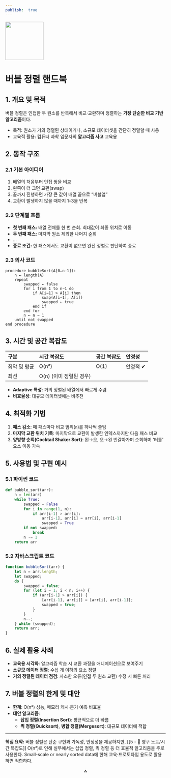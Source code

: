 ```yaml
---
publish:  true
---
```


<img src="https://r2cdn.perplexity.ai/pplx-full-logo-primary-dark%402x.png" class="logo" width="120"/>

# 버블 정렬 핸드북

## 1. 개요 및 목적

버블 정렬은 인접한 두 원소를 반복해서 비교·교환하며 정렬하는 **가장 단순한 비교 기반 알고리즘**이다.

- 목적: 원소가 거의 정렬된 상태이거나, 소규모 데이터셋을 간단히 정렬할 때 사용
- 교육적 활용: 컴퓨터 과학 입문자의 **알고리즘 사고** 교육용


## 2. 동작 구조

### 2.1 기본 아이디어

1. 배열의 처음부터 인접 쌍을 비교
2. 왼쪽이 더 크면 교환(swap)
3. 끝까지 진행하면 가장 큰 값이 배열 끝으로 “버블업”
4. 교환이 발생하지 않을 때까지 1–3을 반복

### 2.2 단계별 흐름

- **첫 번째 패스:** 배열 전체를 한 번 순회. 최대값이 최종 위치로 이동
- **두 번째 패스:** 마지막 원소 제외한 나머지 순회
- …
- **종료 조건:** 한 패스에서도 교환이 없으면 완전 정렬로 판단하여 종료


### 2.3 의사 코드

```
procedure bubbleSort(A[0…n−1]):
    n ← length(A)
    repeat
        swapped ← false
        for i from 1 to n−1 do
            if A[i−1] > A[i] then
                swap(A[i−1], A[i])
                swapped ← true
            end if
        end for
        n ← n − 1
    until not swapped
end procedure
```


## 3. 시간 및 공간 복잡도

| 구분      | 시간 복잡도           | 공간 복잡도 | 안정성   |
| :------ | :--------------- | :----- | :---- |
| 최악 및 평균 | O(n²)            | O(1)   | 안정적 ✔ |
| 최선      | O(n) (이미 정렬된 경우) |        |       |

- **Adaptive 특성**: 거의 정렬된 배열에서 빠르게 수렴
- **비효율성**: 대규모 데이터셋에는 비추천


## 4. 최적화 기법

1. **패스 감소**: 매 패스마다 비교 범위(`n`)를 하나씩 줄임
2. **마지막 교환 위치 기록**: 마지막으로 교환이 발생한 인덱스까지만 다음 패스 비교
3. **양방향 순회(Cocktail Shaker Sort)**: 왼→오, 오→왼 번갈아가며 순회하며 ‘터틀’ 요소 이동 가속

## 5. 사용법 및 구현 예시

### 5.1 파이썬 코드

```python
def bubble_sort(arr):
    n = len(arr)
    while True:
        swapped = False
        for i in range(1, n):
            if arr[i-1] > arr[i]:
                arr[i-1], arr[i] = arr[i], arr[i-1]
                swapped = True
        if not swapped:
            break
        n -= 1
    return arr
```


### 5.2 자바스크립트 코드

```javascript
function bubbleSort(arr) {
    let n = arr.length;
    let swapped;
    do {
        swapped = false;
        for (let i = 1; i < n; i++) {
            if (arr[i-1] > arr[i]) {
                [arr[i-1], arr[i]] = [arr[i], arr[i-1]];
                swapped = true;
            }
        }
        n--;
    } while (swapped);
    return arr;
}
```


## 6. 실제 활용 사례

- **교육용 시각화**: 알고리즘 학습 시 교환 과정을 애니메이션으로 보여주기
- **소규모 데이터 정렬**: 수십 개 이하의 요소 정렬
- **거의 정렬된 데이터 점검**: 사소한 오류(인접 두 원소 교환) 수정 시 빠른 처리


## 7. 버블 정렬의 한계 및 대안

- **한계**: O(n²) 성능, 메모리 캐시·분기 예측 비효율
- **대안 알고리즘**:
    - **삽입 정렬(Insertion Sort)**: 평균적으로 더 빠름
    - **퀵 정렬(Quicksort)**, **병합 정렬(Mergesort)**: 대규모 데이터에 적합

---

**핵심 요약:** 버블 정렬은 단순 구현과 가독성, 안정성을 제공하지만, [[5 - 💎 영구 노트/시간 복잡도]] O(n²)로 인해 실무에서는 삽입 정렬, 퀵 정렬 등 더 효율적 알고리즘을 주로 사용한다. Small-scale or nearly sorted data에 한해 교육·프로토타입 용도로 활용하면 적합하다.

<div style="text-align: center">⁂</div>

[^1]: https://builtin.com/data-science/bubble-sort-time-complexity

[^2]: https://www.indeed.com/career-advice/career-development/bubble-sorting

[^3]: https://sg.indeed.com/career-advice/career-development/bubble-sorting

[^4]: https://en.wikipedia.org/wiki/Bubble_sort

[^5]: https://www.codecademy.com/resources/docs/general/algorithm/bubble-sort

[^6]: https://www.os-monitor.com/osm1388.htm

[^7]: https://www.bbc.co.uk/bitesize/guides/zbssv9q/revision/11

[^8]: https://youcademy.org/bubble-sort-step-by-step/

[^9]: https://stackoverflow.com/questions/276113/what-is-a-bubble-sort-good-for

[^10]: https://www.w3schools.com/dsa/dsa_algo_bubblesort.php

[^11]: https://www.scaler.com/topics/data-structures/bubble-sort/

[^12]: https://www.reddit.com/r/programming/comments/18atdw7/when_would_you_ever_want_bubblesort/

[^13]: https://www.productplan.com/glossary/bubble-sort/

[^14]: https://www.bbc.co.uk/bitesize/guides/zm77xfr/revision/6

[^15]: https://myexperiencelive.wordpress.com/2017/03/12/real-life-application-of-bubble-sort-and-binary-search-algorithms/

[^16]: https://dev.to/emmanuelayinde/understanding-bubble-sort-algorithm-beginners-guide-with-leetcode-problems-4in7

[^17]: https://www.studytonight.com/data-structures/bubble-sort

[^18]: https://www.geeksforgeeks.org/dsa/bubble-sort-algorithm/

[^19]: https://www.youtube.com/watch?v=Dv4qLJcxus8

[^20]: https://www.tutorialspoint.com/data_structures_algorithms/bubble_sort_algorithm.htm

